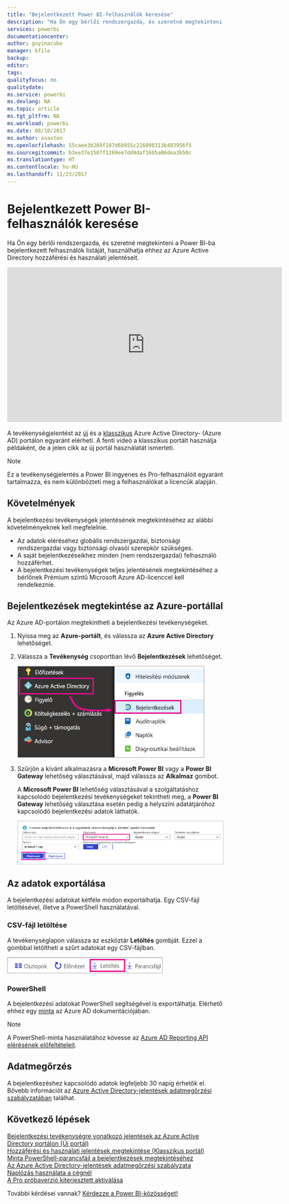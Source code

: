 ```yaml
---
title: "Bejelentkezett Power BI-felhasználók keresése"
description: "Ha Ön egy bérlői rendszergazda, és szeretné megtekinteni a Power BI-ba bejelentkezett felhasználók listáját, használhatja ehhez az Azure Active Directory hozzáférési és használati jelentéseit."
services: powerbi
documentationcenter: 
author: guyinacube
manager: kfile
backup: 
editor: 
tags: 
qualityfocus: no
qualitydate: 
ms.service: powerbi
ms.devlang: NA
ms.topic: article
ms.tgt_pltfrm: NA
ms.workload: powerbi
ms.date: 08/10/2017
ms.author: asaxton
ms.openlocfilehash: 55caee3b289f187d6b955c216098313b483956f5
ms.sourcegitcommit: b3ee37e1587f1269ee7dd9daf1685a06dea3b50c
ms.translationtype: HT
ms.contentlocale: hu-HU
ms.lasthandoff: 11/23/2017
---
```

# <a name="find-power-bi-users-that-have-signed-in"></a>Bejelentkezett Power BI-felhasználók keresése
Ha Ön egy bérlői rendszergazda, és szeretné megtekinteni a Power BI-ba bejelentkezett felhasználók listáját, használhatja ehhez az Azure Active Directory hozzáférési és használati jelentéseit.

<iframe width="640" height="360" src="https://www.youtube.com/embed/1AVgh9w9VM8?showinfo=0" frameborder="0" allowfullscreen></iframe>

A tevékenységjelentést az [új](https://docs.microsoft.com/azure/active-directory/active-directory-reporting-activity-sign-ins) és a [klasszikus](https://docs.microsoft.com/azure/active-directory/active-directory-view-access-usage-reports) Azure Active Directory- (Azure AD) portálon egyaránt elérheti. A fenti videó a klasszikus portált használja példaként, de a jelen cikk az új portál használatát ismerteti.

> [!NOTE]
> Ez a tevékenységjelentés a Power BI ingyenes és Pro-felhasználóit egyaránt tartalmazza, és nem különbözteti meg a felhasználókat a licencük alapján.
> 
> 

## <a name="requirements"></a>Követelmények
A bejelentkezési tevékenységek jelentésének megtekintéséhez az alábbi követelményeknek kell megfelelnie.

* Az adatok eléréséhez globális rendszergazdai, biztonsági rendszergazdai vagy biztonsági olvasói szerepkör szükséges.
* A saját bejelentkezéseikhez minden (nem rendszergazdai) felhasználó hozzáférhet.
* A bejelentkezési tevékenységek teljes jelentésének megtekintéséhez a bérlőnek Prémium szintű Microsoft Azure AD-licenccel kell rendelkeznie.

## <a name="using-the-azure-portal-to-view-sign-ins"></a>Bejelentkezések megtekintése az Azure-portállal
Az Azure AD-portálon megtekintheti a bejelentkezési tevékenységeket.

1. Nyissa meg az **Azure-portált**, és válassza az **Azure Active Directory** lehetőséget.
2. Válassza a **Tevékenység** csoportban lévő **Bejelentkezések** lehetőséget.
   
    ![](media/service-admin-access-usage/azure-portal-sign-ins.png)
3. Szűrjön a kívánt alkalmazásra a **Microsoft Power BI** vagy a **Power BI Gateway** lehetőség választásával, majd válassza az **Alkalmaz** gombot.
   
    A **Microsoft Power BI** lehetőség választásával a szolgáltatáshoz kapcsolódó bejelentkezési tevékenységeket tekintheti meg, a **Power BI Gateway** lehetőség választása esetén pedig a helyszíni adatátjáróhoz kapcsolódó bejelentkezési adatok láthatók.
   
    ![](media/service-admin-access-usage/sign-in-filter.png)

## <a name="export-the-data"></a>Az adatok exportálása
A bejelentkezési adatokat kétféle módon exportálhatja. Egy CSV-fájl letöltésével, illetve a PowerShell használatával.

### <a name="download-csv"></a>CSV-fájl letöltése
A tevékenységlapon válassza az eszköztár **Letöltés** gombját. Ezzel a gombbal letöltheti a szűrt adatokat egy CSV-fájlban.

![](media/service-admin-access-usage/download-sign-in-data-csv.png)

### <a name="powershell"></a>PowerShell
A bejelentkezési adatokat PowerShell segítségével is exportálhatja. Elérhető ehhez egy [minta](https://docs.microsoft.com/azure/active-directory/active-directory-reporting-api-sign-in-activity-samples#powershell-script) az Azure AD dokumentációjában.

> [!NOTE]
> A PowerShell-minta használatához kövesse az [Azure AD Reporting API elérésének előfeltételeit](https://docs.microsoft.com/en-us/azure/active-directory/active-directory-reporting-api-prerequisites).
> 
> 

## <a name="data-retention"></a>Adatmegőrzés
A bejelentkezéshez kapcsolódó adatok legfeljebb 30 napig érhetők el. Bővebb információt az [Azure Active Directory-jelentések adatmegőrzési szabályzatában](https://docs.microsoft.com/azure/active-directory/active-directory-reporting-retention) találhat.

## <a name="next-steps"></a>Következő lépések
[Bejelentkezési tevékenységre vonatkozó jelentések az Azure Active Directory portálon (Új portál)](https://docs.microsoft.com/azure/active-directory/active-directory-reporting-activity-sign-ins)  
[Hozzáférési és használati jelentések megtekintése (Klasszikus portál)](https://docs.microsoft.com/azure/active-directory/active-directory-view-access-usage-reports#view-or-download-a-report)  
[Minta PowerShell-parancsfájl a bejelentkezések megtekintéséhez](https://docs.microsoft.com/azure/active-directory/active-directory-reporting-api-sign-in-activity-samples#powershell-script)  
[Az Azure Active Directory-jelentések adatmegőrzési szabályzata](https://docs.microsoft.com/azure/active-directory/active-directory-reporting-retention)  
[Naplózás használata a cégnél](service-admin-auditing.md)  
[A Pro próbaverzió kiterjesztett aktiválása](service-extended-pro-trial.md)

További kérdései vannak? [Kérdezze a Power BI-közösséget!](https://community.powerbi.com/)

